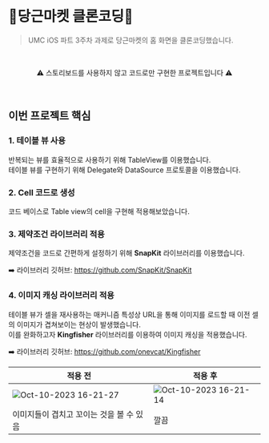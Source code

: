 #  🥕당근마켓 클론코딩🥕
> UMC iOS 파트 3주차 과제로 당근마켓의 홈 화면을 클론코딩했습니다.
<br/>
<p align='center'><bold>⚠️ 스토리보드를 사용하지 않고 코드로만 구현한 프로젝트입니다 ⚠️</bold></p>
<br/>

## 이번 프로젝트 핵심
### 1. 테이블 뷰 사용
반복되는 뷰를 효율적으로 사용하기 위해 TableView를 이용했습니다.
<br/>
테이블 뷰를 구현하기 위해 Delegate와 DataSource 프로토콜을 이용했습니다.
<br/>
### 2. Cell 코드로 생성
코드 베이스로 Table view의 cell을 구현해 적용해보았습니다.
<br/>
### 3. 제약조건 라이브러리 적용
제약조건을 코드로 간편하게 설정하기 위해 **SnapKit** 라이브러리를 이용했습니다.

➡️ 라이브러리 깃허브: https://github.com/SnapKit/SnapKit
<br/>
### 4. 이미지 캐싱 라이브러리 적용
테이블 뷰가 셀을 재사용하는 매커니즘 특성상 URL을 통해 이미지를 로드할 때 이전 셀의 이미지가 겹쳐보이는 현상이 발생했습니다.
<br/>
이를 완화하고자 **Kingfisher** 라이브러리를 이용하여 이미지 캐싱을 적용했습니다.

➡️ 라이브러리 깃허브: https://github.com/onevcat/Kingfisher

적용 전 | 적용 후
--|--
![Oct-10-2023 16-21-27](https://github.com/dodo849/UMC-iOS-Study/assets/71880682/7c5b7495-df0c-4480-8b54-93f03f50621c) | ![Oct-10-2023 16-21-14](https://github.com/dodo849/UMC-iOS-Study/assets/71880682/e098c33c-732b-4825-beb5-150cbc809997)
이미지들이 겹치고 꼬이는 것을 볼 수 있음 | 깔끔

<br/><br/><br/>
